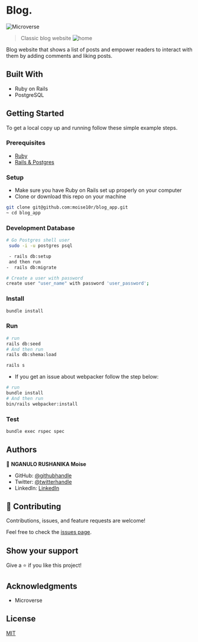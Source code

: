 # Blog.

![Microverse](https://img.shields.io/badge/Microverse-blueviolet)

> Classic blog website
![home](https://user-images.githubusercontent.com/57562869/140238853-9d9df4a6-c94f-4749-b28c-4070d56976bc.png)


Blog website that shows a list of posts and empower readers to interact with them by adding comments and liking posts.

## Built With

- Ruby on Rails
- PostgreSQL

## Getting Started

To get a local copy up and running follow these simple example steps.

### Prerequisites

- [Ruby](https://www.ruby-lang.org/en/)
- [Rails & Postgres](https://www.howtoforge.com/tutorial/ubuntu-ruby-on-rails/?fbclid=IwAR3G0lCOxctwwOCAXmJKAma8p-IciYv2qwwRUyOX-pULaB_7lmrGgMMK8G4)

### Setup

- Make sure you have Ruby on Rails set up properly on your computer
- Clone or download this repo on your machine
```sh
git clone git@github.com:moise10r/blog_app.git
~ cd blog_app

```


### Development Database

```sh
# Go Postgres shell user
 sudo -i -u postgres psql
```
```sh
 - rails db:setup
 and then run
-  rails db:migrate

```

```sh
# Create a user with password
create user "user_name" with password 'user_password';

```

### Install

```sh
bundle install
```

### Run

```sh
# run 
rails db:seed
# And then run
rails db:shema:load
```

```sh
rails s
```

- If you get an issue about webpacker follow the step below: 


```sh
# run 
bundle install
# And then run
bin/rails webpacker:install

```

### Test

```sh
bundle exec rspec spec
```

## Authors

👤 **NGANULO RUSHANIKA Moise**

- GitHub: [@githubhandle](https://github.com/moise10r)
- Twitter: [@twitterhandle](https://twitter.com/MRushanika)
- LinkedIn: [LinkedIn](https://www.linkedin.com/in/nganulo-rushanika-mo%C3%AFse-626139197/)

## 🤝 Contributing

Contributions, issues, and feature requests are welcome!

Feel free to check the [issues page](../../issues/).

## Show your support

Give a ⭐️ if you like this project!

## Acknowledgments

- Microverse

## License

[MIT](./LICENSE)
